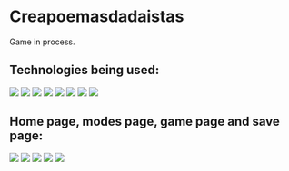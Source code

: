 # Creapoemasdadaistas

Game in process.

## Technologies being used:

<img src="https://img.shields.io/badge/HTML5-E34F26?style=for-the-badge&logo=html5&logoColor=white" />  <img src="https://img.shields.io/badge/CSS3-1572B6?style=for-the-badge&logo=css3&logoColor=white" />  <img src="https://img.shields.io/badge/React-20232A?style=for-the-badge&logo=react&logoColor=61DAFB" />  <img src="https://img.shields.io/badge/Next-20232A?style=for-the-badge&logo=next.js&logoColor=white" />  <img src="https://img.shields.io/badge/Material--UI-0081CB?style=for-the-badge&logo=material-ui&logoColor=white" />
<img src="https://img.shields.io/badge/Redux-593D88?style=for-the-badge&logo=redux&logoColor=white" />  <img src="https://img.shields.io/badge/Node.js-339933?style=for-the-badge&logo=nodedotjs&logoColor=white" />  <img src="https://img.shields.io/badge/MongoDB-47A248?style=for-the-badge&logo=MongoDB&logoColor=white" />

## Home page, modes page, game page and save page:

<img src="https://res.cloudinary.com/djqqjhsaq/image/upload/v1642716972/HomePage_-_views_tv55iu.png" />

<img src="https://res.cloudinary.com/djqqjhsaq/image/upload/v1642716974/HomePage_Yellow_-_views_vivcwl.png" />

<img src="https://res.cloudinary.com/djqqjhsaq/image/upload/v1642716974/ModesPage_-_views_n4ztkf.png" />

<img src="https://res.cloudinary.com/djqqjhsaq/image/upload/v1642716967/GamePage_-_views_fy97mp.png" />

<img src="https://res.cloudinary.com/djqqjhsaq/image/upload/v1642716967/SavePoem_-_views_fcudy3.png" />

